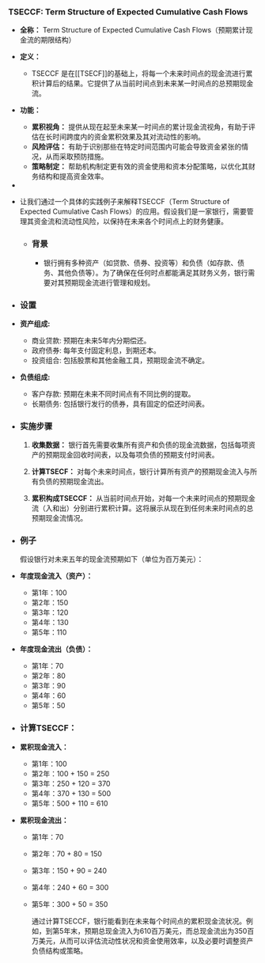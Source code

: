 ### TSECCF: Term Structure of Expected Cumulative Cash Flows
- **全称：** Term Structure of Expected Cumulative Cash Flows（预期累计现金流的期限结构）
- **定义：**
	- TSECCF 是在[[TSECF]]的基础上，将每一个未来时间点的现金流进行累积计算后的结果。它提供了从当前时间点到未来某一时间点的总预期现金流。
- **功能：**
	- **累积视角：** 提供从现在起至未来某一时间点的累计现金流视角，有助于评估在长时间跨度内的资金累积效果及其对流动性的影响。
	- **风险评估：** 有助于识别那些在特定时间范围内可能会导致资金紧张的情况，从而采取预防措施。
	- **策略制定：** 帮助机构制定更有效的资金使用和资本分配策略，以优化其财务结构和提高资金效率。
-
- 让我们通过一个具体的实践例子来解释TSECCF（Term Structure of Expected Cumulative Cash Flows）的应用。假设我们是一家银行，需要管理其资金流和流动性风险，以保持在未来各个时间点上的财务健康。
	- ### 背景
		- 银行拥有多种资产（如贷款、债券、投资等）和负债（如存款、债务、其他负债等）。为了确保在任何时点都能满足其财务义务，银行需要对其预期现金流进行管理和规划。
- ### 设置
- **资产组成:**
	- 商业贷款: 预期在未来5年内分期偿还。
	- 政府债券: 每年支付固定利息，到期还本。
	- 投资组合: 包括股票和其他金融工具，预期现金流不确定。
- **负债组成:**
	- 客户存款: 预期在未来不同时间点有不同比例的提取。
	- 长期债务: 包括银行发行的债券，具有固定的偿还时间表。
- ### 实施步骤
  
  1. **收集数据：**
   银行首先需要收集所有资产和负债的现金流数据，包括每项资产的预期现金回收时间表，以及每项负债的预期支付时间表。
  
  2. **计算TSECF：**
   对每个未来时间点，银行计算所有资产的预期现金流入与所有负债的预期现金流出。
  
  3. **累积构成TSECCF：**
   从当前时间点开始，对每一个未来时间点的预期现金流（入和出）分别进行累积计算。这将展示从现在到任何未来时间点的总预期现金流情况。
- ### 例子
  
  假设银行对未来五年的现金流预期如下（单位为百万美元）：
- **年度现金流入（资产）：**
	- 第1年：100
	- 第2年：150
	- 第3年：120
	- 第4年：130
	- 第5年：110
- **年度现金流出（负债）：**
	- 第1年：70
	- 第2年：80
	- 第3年：90
	- 第4年：60
	- 第5年：50
- ### 计算TSECCF：
- **累积现金流入：**
	- 第1年：100
	- 第2年：100 + 150 = 250
	- 第3年：250 + 120 = 370
	- 第4年：370 + 130 = 500
	- 第5年：500 + 110 = 610
- **累积现金流出：**
	- 第1年：70
	- 第2年：70 + 80 = 150
	- 第3年：150 + 90 = 240
	- 第4年：240 + 60 = 300
	- 第5年：300 + 50 = 350
	  
	  通过计算TSECCF，银行能看到在未来每个时间点的累积现金流状况。例如，到第5年末，预期总现金流入为610百万美元，而总现金流出为350百万美元，从而可以评估流动性状况和资金使用效率，以及必要时调整资产负债结构或策略。